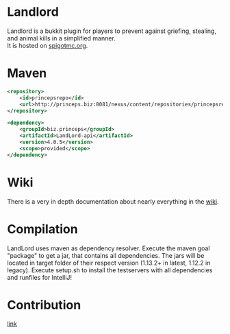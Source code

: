 Landlord
========

Landlord is a bukkit plugin for players to prevent against griefing, stealing, and animal kills in a simplified manner.  
It is hosted on [spigotmc.org](https://www.spigotmc.org/resources/beta-landlord-2.44398/).

Maven
=====
```xml
<repository>
    <id>princepsrepo</id>
    <url>http://princeps.biz:8081/nexus/content/repositories/princepsrepo/</url>
</repository>

<dependency>
    <groupId>biz.princeps</groupId>
    <artifactId>LandLord-api</artifactId>
    <version>4.0.5</version>
    <scope>provided</scope>
</dependency>
```

Wiki
====
There is a very in depth documentation about nearly everything in the
[wiki](https://gitlab.com/princeps/LandLord/wikis/home).

Compilation
================

LandLord uses maven as dependency resolver. Execute the maven goal "package" to get a jar, that contains all dependencies.
The jars will be located in target folder of their respect version (1.13.2+ in latest, 1.12.2 in legacy). 
Execute setup.sh to install the testservers with all dependencies and runfiles for IntelliJ!

Contribution
============
[link](https://gitlab.com/princeps/LandLord/blob/master/CONTRIBUTING.md)